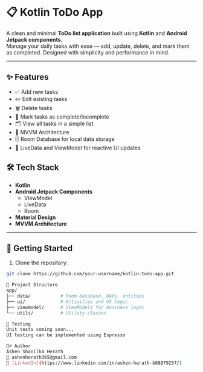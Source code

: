 # 📋 Kotlin ToDo App

A clean and minimal **ToDo list application** built using **Kotlin** and **Android Jetpack components**.  
Manage your daily tasks with ease — add, update, delete, and mark them as completed. Designed with simplicity and performance in mind.

---

## ✨ Features

- ✅ Add new tasks
- ✏️ Edit existing tasks
- 🗑️ Delete tasks
- 📌 Mark tasks as complete/incomplete
- 🗂️ View all tasks in a simple list
- 🧠 MVVM Architecture
- 🗄️ Room Database for local data storage
- 🔄 LiveData and ViewModel for reactive UI updates


## 🛠️ Tech Stack

- **Kotlin**
- **Android Jetpack Components**
  - ViewModel
  - LiveData
  - Room
- **Material Design**
- **MVVM Architecture**

---

## 🚀 Getting Started

1. Clone the repository:

```bash
git clone https://github.com/your-username/kotlin-todo-app.git

📁 Project Structure
app/
├── data/           # Room database, DAOs, entities
├── ui/             # Activities and UI logic
├── viewmodel/      # ViewModels for business logic
└── utils/          # Utility classes

🧪 Testing
Unit tests coming soon...
UI testing can be implemented using Espresso

🙋‍♂️ Author
Ashen Shanilka Herath
📧 ashenherath365@gmail.com
🔗 [LinkedIn](https://www.linkedin.com/in/ashen-herath-b88879257/)



